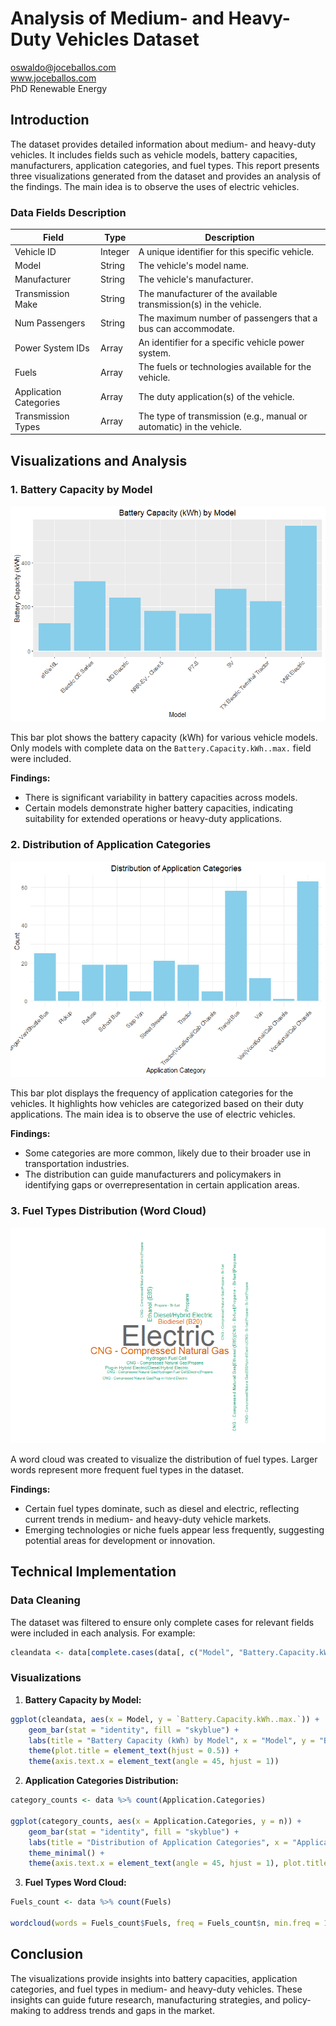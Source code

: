 # Analysis of Medium- and Heavy-Duty Vehicles Dataset
oswaldo@joceballos.com  
www.joceballos.com  
PhD Renewable Energy  

## Introduction
The dataset provides detailed information about medium- and heavy-duty vehicles. It includes fields such as vehicle models, battery capacities, manufacturers, application categories, and fuel types. This report presents three visualizations generated from the dataset and provides an analysis of the findings. The main idea is to observe the uses of electric vehicles.

### Data Fields Description

| **Field**              | **Type**   | **Description**                                                                 |
|------------------------|------------|---------------------------------------------------------------------------------|
| Vehicle ID             | Integer    | A unique identifier for this specific vehicle.                                 |
| Model                 | String     | The vehicle's model name.                                                      |
| Manufacturer           | String     | The vehicle's manufacturer.                                                    |
| Transmission Make      | String     | The manufacturer of the available transmission(s) in the vehicle.              |
| Num Passengers         | String     | The maximum number of passengers that a bus can accommodate.                   |
| Power System IDs       | Array      | An identifier for a specific vehicle power system.                             |
| Fuels                 | Array      | The fuels or technologies available for the vehicle.                           |
| Application Categories | Array      | The duty application(s) of the vehicle.                                        |
| Transmission Types     | Array      | The type of transmission (e.g., manual or automatic) in the vehicle.           |

## Visualizations and Analysis

### 1. Battery Capacity by Model

![App Screenshot](https://github.com/joceballos/MediumAndHeavyDutyVehicles/blob/main/Model-BatteryCap.png?raw=true)

This bar plot shows the battery capacity (kWh) for various vehicle models. Only models with complete data on the `Battery.Capacity.kWh..max.` field were included.

**Findings:**
- There is significant variability in battery capacities across models.
- Certain models demonstrate higher battery capacities, indicating suitability for extended operations or heavy-duty applications.

### 2. Distribution of Application Categories

![App Screenshot](https://github.com/joceballos/MediumAndHeavyDutyVehicles/blob/main/AppCat-Count.png?raw=true)

This bar plot displays the frequency of application categories for the vehicles. It highlights how vehicles are categorized based on their duty applications. The main idea is to observe the use of electric vehicles.

**Findings:**
- Some categories are more common, likely due to their broader use in transportation industries.
- The distribution can guide manufacturers and policymakers in identifying gaps or overrepresentation in certain application areas.

### 3. Fuel Types Distribution (Word Cloud)

![App Screenshot](https://github.com/joceballos/MediumAndHeavyDutyVehicles/blob/main/count-fueltype.png?raw=true)

A word cloud was created to visualize the distribution of fuel types. Larger words represent more frequent fuel types in the dataset.

**Findings:**
- Certain fuel types dominate, such as diesel and electric, reflecting current trends in medium- and heavy-duty vehicle markets.
- Emerging technologies or niche fuels appear less frequently, suggesting potential areas for development or innovation.

## Technical Implementation

### Data Cleaning
The dataset was filtered to ensure only complete cases for relevant fields were included in each analysis. For example:
```R
cleandata <- data[complete.cases(data[, c("Model", "Battery.Capacity.kWh..max.")]), ]
```

### Visualizations
1. **Battery Capacity by Model:**
```R
ggplot(cleandata, aes(x = Model, y = `Battery.Capacity.kWh..max.`)) +
    geom_bar(stat = "identity", fill = "skyblue") +
    labs(title = "Battery Capacity (kWh) by Model", x = "Model", y = "Battery Capacity (kWh)") +
    theme(plot.title = element_text(hjust = 0.5)) +
    theme(axis.text.x = element_text(angle = 45, hjust = 1))
```

2. **Application Categories Distribution:**
```R
category_counts <- data %>% count(Application.Categories)

ggplot(category_counts, aes(x = Application.Categories, y = n)) +
    geom_bar(stat = "identity", fill = "skyblue") +
    labs(title = "Distribution of Application Categories", x = "Application Category", y = "Count") +
    theme_minimal() +
    theme(axis.text.x = element_text(angle = 45, hjust = 1), plot.title = element_text(hjust = 0.5))
```

3. **Fuel Types Word Cloud:**
```R
Fuels_count <- data %>% count(Fuels)

wordcloud(words = Fuels_count$Fuels, freq = Fuels_count$n, min.freq = 1, max.words = 200, random.order = FALSE, rot.per = 0.35, colors = brewer.pal(8, "Dark2"))
```

## Conclusion
The visualizations provide insights into battery capacities, application categories, and fuel types in medium- and heavy-duty vehicles. These insights can guide future research, manufacturing strategies, and policy-making to address trends and gaps in the market.
